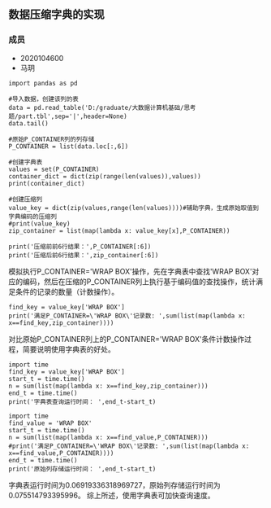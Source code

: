 ## 数据压缩字典的实现
### 成员
- 2020104600
- 马玥

```{python}
import pandas as pd 

#导入数据，创建该列的表
data = pd.read_table('D:/graduate/大数据计算机基础/思考题/part.tbl',sep='|',header=None) 
data.tail() 

#原始P_CONTAINER列的列存储
P_CONTAINER = list(data.loc[:,6])

#创建字典表
values = set(P_CONTAINER)
container_dict = dict(zip(range(len(values)),values))
print(container_dict) 

#创建压缩列
value_key = dict(zip(values,range(len(values))))#辅助字典，生成原始取值到字典编码的压缩列
#print(value_key)
zip_container = list(map(lambda x: value_key[x],P_CONTAINER))

print('压缩前前6行结果：',P_CONTAINER[:6]) 
print('压缩后前6行结果：',zip_container[:6]) 
```

模拟执行P_CONTAINER='WRAP BOX'操作，先在字典表中查找'WRAP BOX'对应的编码，然后在压缩的P_CONTAINER列上执行基于编码值的查找操作，统计满足条件的记录的数量（计数操作）。

```{python}
find_key = value_key['WRAP BOX']
print('满足P_CONTAINER=\'WRAP BOX\'记录数: ',sum(list(map(lambda x: x==find_key,zip_container))))   
```

对比原始P_CONTAINER列上的P_CONTAINER='WRAP BOX'条件计数操作过程，简要说明使用字典表的好处。

```{python}
import time 
find_key = value_key['WRAP BOX']
start_t = time.time() 
n = sum(list(map(lambda x: x==find_key,zip_container)))
end_t = time.time() 
print('字典表查询运行时间： ',end_t-start_t)  

import time  
find_value = 'WRAP BOX' 
start_t = time.time() 
n = sum(list(map(lambda x: x==find_value,P_CONTAINER)))
#print('满足P_CONTAINER=\'WRAP BOX\'记录数: ',sum(list(map(lambda x: x==find_value,P_CONTAINER))))   
end_t = time.time() 
print('原始列存储运行时间： ',end_t-start_t)  
```
字典表运行时间为0.06919336318969727，原始列存储运行时间为0.075514793395996。
综上所述，使用字典表可加快查询速度。
